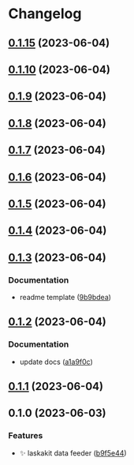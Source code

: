 # Changelog

## [0.1.15](https://github.com/radoslavirha/ha-addon-laskakit-data-feeder/compare/0.1.14...0.1.15) (2023-06-04)

## [0.1.10](https://github.com/radoslavirha/ha-addon-laskakit-data-feeder/compare/0.1.9...0.1.10) (2023-06-04)

## [0.1.9](https://github.com/radoslavirha/ha-addon-laskakit-data-feeder/compare/0.1.8...0.1.9) (2023-06-04)

## [0.1.8](https://github.com/radoslavirha/ha-addon-laskakit-data-feeder/compare/0.1.7...0.1.8) (2023-06-04)

## [0.1.7](https://github.com/radoslavirha/ha-addon-laskakit-data-feeder/compare/0.1.6...0.1.7) (2023-06-04)

## [0.1.6](https://github.com/radoslavirha/ha-addon-laskakit-data-feeder/compare/0.1.5...0.1.6) (2023-06-04)

## [0.1.5](https://github.com/radoslavirha/ha-addon-laskakit-data-feeder/compare/0.1.4...0.1.5) (2023-06-04)

## [0.1.4](https://github.com/radoslavirha/ha-addon-laskakit-data-feeder/compare/0.1.3...0.1.4) (2023-06-04)

## [0.1.3](https://github.com/radoslavirha/ha-addon-laskakit-data-feeder/compare/0.1.2...0.1.3) (2023-06-04)


### Documentation

* readme template ([9b9bdea](https://github.com/radoslavirha/ha-addon-laskakit-data-feeder/commit/9b9bdea3c7c5a4c658f2211a064b3151bbea85a8))

## [0.1.2](https://github.com/radoslavirha/ha-addon-laskakit-data-feeder/compare/0.1.1...0.1.2) (2023-06-04)


### Documentation

* update docs ([a1a9f0c](https://github.com/radoslavirha/ha-addon-laskakit-data-feeder/commit/a1a9f0c0fb91031f37b5e7bcf619a2420906f571))

## [0.1.1](https://github.com/radoslavirha/ha-addon-laskakit-data-feeder/compare/0.1.0...0.1.1) (2023-06-04)

## 0.1.0 (2023-06-03)


### Features

* :sparkles: laskakit data feeder ([b9f5e44](https://github.com/radoslavirha/ha-addon-laskakit-data-feeder/commit/b9f5e448a9885fa7c8b9f33d80996222ca095d61))